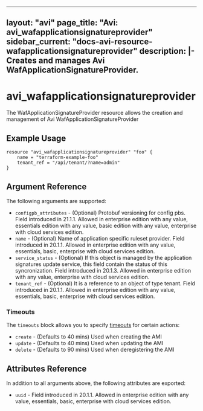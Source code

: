 <!--
    Copyright 2021 VMware, Inc.
    SPDX-License-Identifier: Mozilla Public License 2.0
-->
---
layout: "avi"
page_title: "Avi: avi_wafapplicationsignatureprovider"
sidebar_current: "docs-avi-resource-wafapplicationsignatureprovider"
description: |-
  Creates and manages Avi WafApplicationSignatureProvider.
---

# avi_wafapplicationsignatureprovider

The WafApplicationSignatureProvider resource allows the creation and management of Avi WafApplicationSignatureProvider

## Example Usage

```hcl
resource "avi_wafapplicationsignatureprovider" "foo" {
    name = "terraform-example-foo"
    tenant_ref = "/api/tenant/?name=admin"
}
```

## Argument Reference

The following arguments are supported:

* `configpb_attributes` - (Optional) Protobuf versioning for config pbs. Field introduced in 21.1.1. Allowed in enterprise edition with any value, essentials edition with any value, basic edition with any value, enterprise with cloud services edition.
* `name` - (Optional) Name of application specific ruleset provider. Field introduced in 20.1.1. Allowed in enterprise edition with any value, essentials, basic, enterprise with cloud services edition.
* `service_status` - (Optional) If this object is managed by the application signatures update  service, this field contain the status of this syncronization. Field introduced in 20.1.3. Allowed in enterprise edition with any value, enterprise with cloud services edition.
* `tenant_ref` - (Optional) It is a reference to an object of type tenant. Field introduced in 20.1.1. Allowed in enterprise edition with any value, essentials, basic, enterprise with cloud services edition.


### Timeouts

The `timeouts` block allows you to specify [timeouts](https://www.terraform.io/docs/configuration/resources.html#timeouts) for certain actions:

* `create` - (Defaults to 40 mins) Used when creating the AMI
* `update` - (Defaults to 40 mins) Used when updating the AMI
* `delete` - (Defaults to 90 mins) Used when deregistering the AMI

## Attributes Reference

In addition to all arguments above, the following attributes are exported:

* `uuid` -  Field introduced in 20.1.1. Allowed in enterprise edition with any value, essentials, basic, enterprise with cloud services edition.

